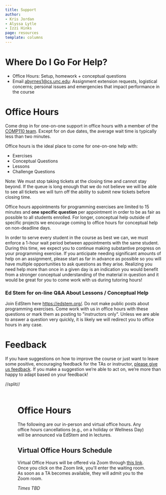 ```yaml
---
title: Support
author:
- Kris Jordan
- Alyssa Lytle
- Izzi Hinks
page: resources
template: columns
---
```


<div class="box link-page" >

# Where Do I Go For Help?

* Office Hours: Setup, homework + conceptual questions
* Email <abyrnes1@cs.unc.edu>: Assignment extension requests, logistical concerns; personal issues and emergencies that impact performance in the course

<!-- # Office Hours + Tutoring -->

# Office Hours

Come drop in for one-on-one support in office hours with a member of the [COMP110 team](/resources/team.html). Except for on due dates, the average wait time is typically less than two minutes.

Office hours is the ideal place to come for one-on-one help with:

* Exercises
* Conceptual Questions
* Lessons
* Challenge Questions

<!-- Typical office hours are listed to the right, but check the hours on the [CSXL website](https://csxl.unc.edu/) for the most up-to-date availability this week. -->

Note: We must stop taking tickets at the closing time and cannot stay beyond. If the queue is long enough that we do not believe we will be able to see all tickets we will turn off the ability to submit new tickets before closing time.

Office hours appointments for programming exercises are limited to 15 minutes and **one specific question** per appointment in order to be as fair as possible to all students enrolled. For longer, conceptual help outside of specific projects we encourage coming to office hours for conceptual help on non-deadline days.

In order to serve every student in the course as best we can, we must enforce a 1-hour wait period between appointments with the same student. During this time, we expect you to continue making substantive progress on your programming exercise. If you anticipate needing significant amounts of help on an assignment, please start as far in advance as possible so you will have multiple opportunities to ask questions as they arise. Realizing you need help more than once in a given day is an indication you would benefit from a stronger conceptual understanding of the material in question and it would be great for you to come work with us during tutoring hours!

<!-- To work with us in office hours, <a href="https://csxl.unc.edu/" target="_blank">visit the CSXL site</a>. Please already be in Fred Brooks/Sitterson Hall when you submit a ticket so a TA can help you as soon as they are available. -->

<!-- To participate in remote office hours:

1. Begin a Zoom meeting. **Please have your camera on and _do not share your screen_ until asked to do so!**
2. Hover over your meeting's window and click the green shield icon in the top-left corner 
3. Click "Copy Link" to copy the URL to your Zoom meeting
4. <a href="https://course.care/ng/course/85" target="_blank">Open Course.Care click "Check-in" for currently open office hours</a>. Select what kind of help you are seeking and paste in your Zoom URL. Be detailed and descriptive in your request for help. If you fail to make an honest effort to describe the purpose of the meeting, TAs are instructed to cancel your request.
5. Our teaching team will get to you as soon as we can! -->

### Ed Stem for on-line Q&A About Lessons / Conceptual Help 

Join EdStem here <https://edstem.org/>. Do not make public posts about programming exercises. Come work with us in office hours with these questions or mark them as posting to "instructors only". Unless we are able to answer a question very quickly, it is likely we will redirect you to office hours in any case. 

# Feedback

If you have suggestions on how to improve the course or just want to leave some positive, encouraging feedback for the TAs or instructor, [please give us feedback](https://airtable.com/appB1qPsdKZhVAxvF/pag4p6kfIuixxRcWm/form). If you make a suggestion we’re able to act on, we’re more than happy to adapt based on your feedback!
</div>
//split// 



<div class="box link-page" style="padding:20px 40px">

# Office Hours

The following are our in-person and virtual office hours. Any office hours cancellations (e.g., on a holiday or Wellness Day) will be announced via EdStem and in lectures.

<!-- ## In-Person Office Hours Schedule

In-person Office Hours will be in Sitterson Hall (SN) 008. You can find Sitterson Hall, room 008 by going to the lower level of the lobby and walking to the wall that's closest to the Carolina Inn. 

* _Monday: 1:00 - 3:00 PM_
* _Tuesday: 1:00 - 3:00 PM_
* _Wednesday: 1:00 - 3:00 PM_
* _Thursday: 1:00 - 3:00 PM_
* _Friday: 1:00 - 3:00 PM_
* _Sunday: 1:00 - 3:00 PM_ -->

## Virtual Office Hours Schedule

Virtual Office Hours will be offered via Zoom through [this link](https://unc.zoom.us/j/95014820897). Once you click on the Zoom link, you'll enter the waiting room. As soon as a TA becomes available, they will admit you to the Zoom room.

*Times TBD*

<!-- * _Monday: 3:00 - 7:00 PM_
* _Tuesday: 3:00 - 7:00 PM_
* _Wednesday: 3:00 - 7:00 PM_
* _Thursday: 3:00 - 7:00 PM_
* _Friday: 3:00 - 5:00 PM_
* _Sunday: 1:00 - 5:00 PM_ -->

<!-- ## In-Person Tutoring Schedule

* _Monday: 5:00 PM - 7:00 PM_ in Sitterson Hall (SN) 011
* _Wednesday: 5:00 PM - 7:00 PM_ in Sitterson Hall (SN) 011
* _Thursday: 3:00 PM - 5:00 PM_ in Fred Brooks (FB) 331

Please note that tutoring is in a different room on Thursdays; view [this floor plan](https://cs.unc.edu/resources/floor-plans/) to help you find room FB 331.  -->

</div>

